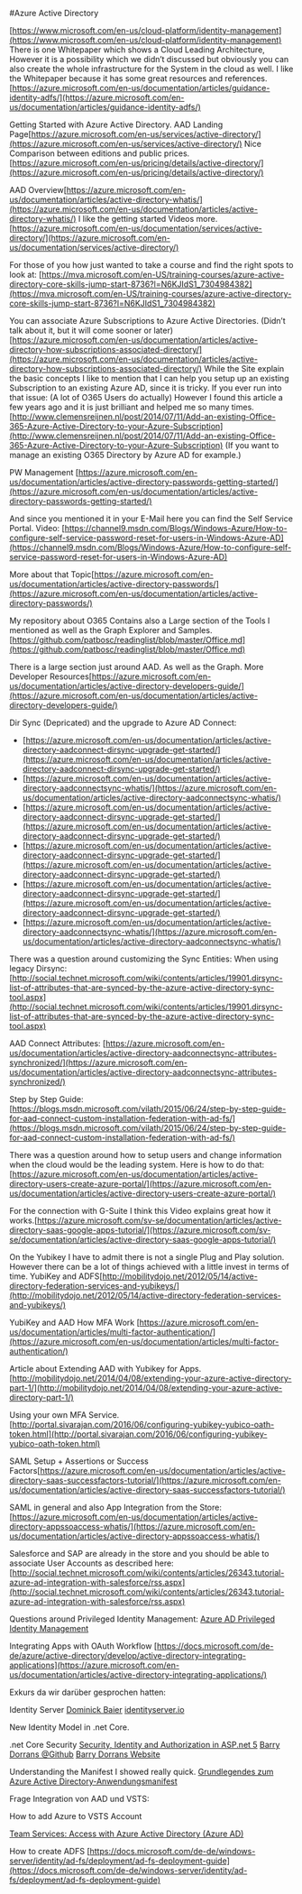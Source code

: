 #Azure Active Directory

[https://www.microsoft.com/en-us/cloud-platform/identity-management](https://www.microsoft.com/en-us/cloud-platform/identity-management)
There is one Whitepaper which shows a Cloud Leading Architecture, However it is a possibility which we didn’t discussed but obviously you can also create the whole infrastructure for the System in the cloud as well. I like the Whitepaper because it has some great resources and references. [https://azure.microsoft.com/en-us/documentation/articles/guidance-identity-adfs/](https://azure.microsoft.com/en-us/documentation/articles/guidance-identity-adfs/)

Getting Started with Azure Active Directory.
AAD Landing Page[https://azure.microsoft.com/en-us/services/active-directory/](https://azure.microsoft.com/en-us/services/active-directory/)
Nice Comparison between editions and public prices. [https://azure.microsoft.com/en-us/pricing/details/active-directory/](https://azure.microsoft.com/en-us/pricing/details/active-directory/)

AAD Overview[https://azure.microsoft.com/en-us/documentation/articles/active-directory-whatis/](https://azure.microsoft.com/en-us/documentation/articles/active-directory-whatis/)
I like the getting started Videos more.[https://azure.microsoft.com/en-us/documentation/services/active-directory/](https://azure.microsoft.com/en-us/documentation/services/active-directory/)

For those of you how just wanted to take a course and find the right spots to look at:
[https://mva.microsoft.com/en-US/training-courses/azure-active-directory-core-skills-jump-start-8736?l=N6KJIdS1_7304984382](https://mva.microsoft.com/en-US/training-courses/azure-active-directory-core-skills-jump-start-8736?l=N6KJIdS1_7304984382)

You can associate Azure Subscriptions to Azure Active Directories. (Didn’t talk about it, but it will come sooner or later)[https://azure.microsoft.com/en-us/documentation/articles/active-directory-how-subscriptions-associated-directory/](https://azure.microsoft.com/en-us/documentation/articles/active-directory-how-subscriptions-associated-directory/)
While the Site explain the basic concepts I like to mention that I can help you setup up an existing Subscription to an existing Azure AD, since it is tricky. If you ever run into that issue: (A lot of O365 Users do actually)
However I found this article a few years ago and it is just brilliant and helped me so many times. [http://www.clemensreijnen.nl/post/2014/07/11/Add-an-existing-Office-365-Azure-Active-Directory-to-your-Azure-Subscription](http://www.clemensreijnen.nl/post/2014/07/11/Add-an-existing-Office-365-Azure-Active-Directory-to-your-Azure-Subscription)
(If you want to manage an existing O365 Directory by Azure AD for example.)

PW Management
[https://azure.microsoft.com/en-us/documentation/articles/active-directory-passwords-getting-started/](https://azure.microsoft.com/en-us/documentation/articles/active-directory-passwords-getting-started/)

And since you mentioned it in your E-Mail here you can find the Self Service Portal.
Video: [https://channel9.msdn.com/Blogs/Windows-Azure/How-to-configure-self-service-password-reset-for-users-in-Windows-Azure-AD](https://channel9.msdn.com/Blogs/Windows-Azure/How-to-configure-self-service-password-reset-for-users-in-Windows-Azure-AD)

More about that Topic[https://azure.microsoft.com/en-us/documentation/articles/active-directory-passwords/](https://azure.microsoft.com/en-us/documentation/articles/active-directory-passwords/)

My repository about O365 Contains also a Large section of the Tools I mentioned as well as the Graph Explorer and Samples.[https://github.com/patbosc/readinglist/blob/master/Office.md](https://github.com/patbosc/readinglist/blob/master/Office.md)

There is a large section just around AAD. As well as the Graph.
More Developer Resources[https://azure.microsoft.com/en-us/documentation/articles/active-directory-developers-guide/](https://azure.microsoft.com/en-us/documentation/articles/active-directory-developers-guide/)

Dir Sync (Depricated) and the upgrade to Azure AD Connect:
- [https://azure.microsoft.com/en-us/documentation/articles/active-directory-aadconnect-dirsync-upgrade-get-started/](https://azure.microsoft.com/en-us/documentation/articles/active-directory-aadconnect-dirsync-upgrade-get-started/)
- [https://azure.microsoft.com/en-us/documentation/articles/active-directory-aadconnectsync-whatis/](https://azure.microsoft.com/en-us/documentation/articles/active-directory-aadconnectsync-whatis/)
- [https://azure.microsoft.com/en-us/documentation/articles/active-directory-aadconnect-dirsync-upgrade-get-started/](https://azure.microsoft.com/en-us/documentation/articles/active-directory-aadconnect-dirsync-upgrade-get-started/)
- [https://azure.microsoft.com/en-us/documentation/articles/active-directory-aadconnect-dirsync-upgrade-get-started/](https://azure.microsoft.com/en-us/documentation/articles/active-directory-aadconnect-dirsync-upgrade-get-started/)
- [https://azure.microsoft.com/en-us/documentation/articles/active-directory-aadconnect-dirsync-upgrade-get-started/](https://azure.microsoft.com/en-us/documentation/articles/active-directory-aadconnect-dirsync-upgrade-get-started/)
- [https://azure.microsoft.com/en-us/documentation/articles/active-directory-aadconnectsync-whatis/](https://azure.microsoft.com/en-us/documentation/articles/active-directory-aadconnectsync-whatis/)

There was a question around customizing the Sync Entities:
When using legacy Dirsync: [http://social.technet.microsoft.com/wiki/contents/articles/19901.dirsync-list-of-attributes-that-are-synced-by-the-azure-active-directory-sync-tool.aspx](http://social.technet.microsoft.com/wiki/contents/articles/19901.dirsync-list-of-attributes-that-are-synced-by-the-azure-active-directory-sync-tool.aspx)

AAD Connect Attributes: [https://azure.microsoft.com/en-us/documentation/articles/active-directory-aadconnectsync-attributes-synchronized/](https://azure.microsoft.com/en-us/documentation/articles/active-directory-aadconnectsync-attributes-synchronized/)

Step by Step Guide: [https://blogs.msdn.microsoft.com/vilath/2015/06/24/step-by-step-guide-for-aad-connect-custom-installation-federation-with-ad-fs/](https://blogs.msdn.microsoft.com/vilath/2015/06/24/step-by-step-guide-for-aad-connect-custom-installation-federation-with-ad-fs/)

There was a question around how to setup users and change information when the cloud would be the leading system. 
Here is how to do that: [https://azure.microsoft.com/en-us/documentation/articles/active-directory-users-create-azure-portal/](https://azure.microsoft.com/en-us/documentation/articles/active-directory-users-create-azure-portal/)

For the connection with G-Suite I think this Video explains great how it works.[https://azure.microsoft.com/sv-se/documentation/articles/active-directory-saas-google-apps-tutorial/](https://azure.microsoft.com/sv-se/documentation/articles/active-directory-saas-google-apps-tutorial/)

On the Yubikey I have to admit there is not a single Plug and Play solution. However there can be a lot of things achieved with a little invest in terms of time. 
YubiKey and ADFS[http://mobilitydojo.net/2012/05/14/active-directory-federation-services-and-yubikeys/](http://mobilitydojo.net/2012/05/14/active-directory-federation-services-and-yubikeys/)

YubiKey and AAD
How MFA Work [https://azure.microsoft.com/en-us/documentation/articles/multi-factor-authentication/](https://azure.microsoft.com/en-us/documentation/articles/multi-factor-authentication/)

Article about Extending AAD with Yubikey for Apps.[http://mobilitydojo.net/2014/04/08/extending-your-azure-active-directory-part-1/](http://mobilitydojo.net/2014/04/08/extending-your-azure-active-directory-part-1/)

Using your own MFA Service.[http://portal.sivarajan.com/2016/06/configuring-yubikey-yubico-oath-token.html](http://portal.sivarajan.com/2016/06/configuring-yubikey-yubico-oath-token.html)

SAML Setup + Assertions or Success Factors[https://azure.microsoft.com/en-us/documentation/articles/active-directory-saas-successfactors-tutorial/](https://azure.microsoft.com/en-us/documentation/articles/active-directory-saas-successfactors-tutorial/)

SAML in general and also App Integration from the Store: [https://azure.microsoft.com/en-us/documentation/articles/active-directory-appssoaccess-whatis/](https://azure.microsoft.com/en-us/documentation/articles/active-directory-appssoaccess-whatis/)


Salesforce and SAP are already in the store and you should be able to associate User Accounts as described here: [http://social.technet.microsoft.com/wiki/contents/articles/26343.tutorial-azure-ad-integration-with-salesforce/rss.aspx](http://social.technet.microsoft.com/wiki/contents/articles/26343.tutorial-azure-ad-integration-with-salesforce/rss.aspx)

Questions around Privileged Identity Management: [Azure AD Privileged Identity Management](http://blogs.microsoft.com/microsoftsecure/2015/07/23/cloud-security-controls-series-azure-ad-privileged-identity-management/)

Integrating Apps with OAuth Workflow
[https://docs.microsoft.com/de-de/azure/active-directory/develop/active-directory-integrating-applications](https://azure.microsoft.com/en-us/documentation/articles/active-directory-integrating-applications/)


Exkurs da wir darüber gesprochen hatten:

Identity Server
[Dominick Baier](https://leastprivilege.com/)
[identityserver.io](http://identityserver.io/)

New Identity Model in .net Core.

.net Core Security
[Security, Identity and Authorization in ASP.net 5](https://vimeo.com/153102690)
[Barry Dorrans @Github](https://github.com/blowdart)
[Barry Dorrans Website](https://idunno.org)

Understanding the Manifest I showed really quick.
[Grundlegendes zum Azure Active Directory-Anwendungsmanifest](https://azure.microsoft.com/en-us/documentation/articles/active-directory-application-manifest/)

Frage Integration von AAD und VSTS:

How to add Azure to VSTS Account

[Team Services: Access with Azure Active Directory (Azure AD)](https://www.visualstudio.com/en-us/docs/setup-admin/team-services/manage-organization-access-for-your-account-vs)

How to create ADFS 
[https://docs.microsoft.com/de-de/windows-server/identity/ad-fs/deployment/ad-fs-deployment-guide](https://docs.microsoft.com/de-de/windows-server/identity/ad-fs/deployment/ad-fs-deployment-guide)


